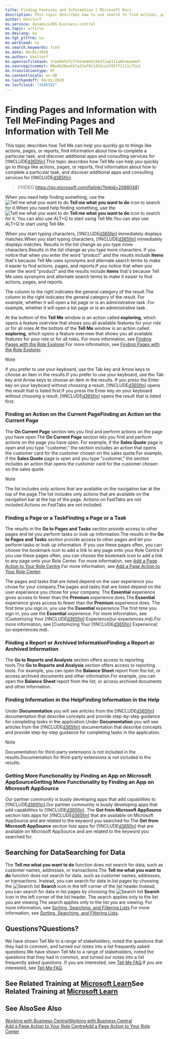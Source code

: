 ```yaml
---
title: Finding Features and Information | Microsoft Docs
description: This topic describes how to use search to find actions, pages, reports, documentation, and data, as well as other apps and consulting services.
author: bholtorf
ms.service: dynamics365-business-central
ms.topic: article
ms.devlang: na
ms.tgt_pltfrm: na
ms.workload: na
ms.search.keywords: find
ms.date: 04/01/2020
ms.author: bholtorf
ms.openlocfilehash: 37ee56fef2f7424e0655303f2a6111a8b3eae94f
ms.sourcegitcommit: 88e4b30eaf6fa32af0c1452ce2f85ff1111c75e2
ms.translationtype: HT
ms.contentlocale: en-GB
ms.lasthandoff: 04/01/2020
ms.locfileid: "3195322"
---
```

# <a name="finding-pages-and-information-with-tell-me"></a><span data-ttu-id="a5255-103">Finding Pages and Information with Tell Me</span><span class="sxs-lookup"><span data-stu-id="a5255-103">Finding Pages and Information with Tell Me</span></span>  
<span data-ttu-id="a5255-104">This topic describes how Tell Me can help you quickly go to things like actions, pages, or reports, find information about how to complete a particular task, and discover additional apps and consulting services for [!INCLUDE[d365fin](includes/d365fin_md.md)].</span><span class="sxs-lookup"><span data-stu-id="a5255-104">This topic describes how Tell Me can help you quickly go to things like actions, pages, or reports, find information about how to complete a particular task, and discover additional apps and consulting services for [!INCLUDE[d365fin](includes/d365fin_md.md)].</span></span>  


> [!VIDEO https://go.microsoft.com/fwlink/?linkid=2086048]

<span data-ttu-id="a5255-105">When you need help finding something, use the ![Tell me what you want to do](media/ui-search/search.png "Search for Page or Report") **Tell me what you want to do** icon to search for it.</span><span class="sxs-lookup"><span data-stu-id="a5255-105">When you need help finding something, use the ![Tell me what you want to do](media/ui-search/search.png "Search for Page or Report") **Tell me what you want to do** icon to search for it.</span></span> <span data-ttu-id="a5255-106">You can also use ALT+Q to start using Tell Me.</span><span class="sxs-lookup"><span data-stu-id="a5255-106">You can also use ALT+Q to start using Tell Me.</span></span>

<span data-ttu-id="a5255-107">When you start typing characters, [!INCLUDE[d365fin](includes/d365fin_md.md)] immediately displays matches.</span><span class="sxs-lookup"><span data-stu-id="a5255-107">When you start typing characters, [!INCLUDE[d365fin](includes/d365fin_md.md)] immediately displays matches.</span></span> <span data-ttu-id="a5255-108">Results in the list change as you type more characters.</span><span class="sxs-lookup"><span data-stu-id="a5255-108">Results in the list change as you type more characters.</span></span> <span data-ttu-id="a5255-109">If you notice that when you enter the word "product" and the results include **Items** that's because Tell Me uses synonyms and alternate search terms to make it easier to find actions, pages, and reports.</span><span class="sxs-lookup"><span data-stu-id="a5255-109">If you notice that when you enter the word "product" and the results include **Items** that's because Tell Me uses synonyms and alternate search terms to make it easier to find actions, pages, and reports.</span></span>

<span data-ttu-id="a5255-110">The column to the right indicates the general category of the result.</span><span class="sxs-lookup"><span data-stu-id="a5255-110">The column to the right indicates the general category of the result.</span></span> <span data-ttu-id="a5255-111">For example, whether it will open a list page or is an administrative task .</span><span class="sxs-lookup"><span data-stu-id="a5255-111">For example, whether it will open a list page or is an administrative task .</span></span>  

<span data-ttu-id="a5255-112">At the bottom of the **Tell Me** window is an action called **exploring**, which opens a feature overview that shows you all available features for your role or for all roles.</span><span class="sxs-lookup"><span data-stu-id="a5255-112">At the bottom of the **Tell Me** window is an action called **exploring**, which opens a feature overview that shows you all available features for your role or for all roles.</span></span> <span data-ttu-id="a5255-113">For more information, see [Finding Pages with the Role Explorer](ui-role-explorer.md).</span><span class="sxs-lookup"><span data-stu-id="a5255-113">For more information, see [Finding Pages with the Role Explorer](ui-role-explorer.md).</span></span>

> [!NOTE]  
>   <span data-ttu-id="a5255-114">If you prefer to use your keyboard, use the Tab key and Arrow keys to choose an item in the results.</span><span class="sxs-lookup"><span data-stu-id="a5255-114">If you prefer to use your keyboard, use the Tab key and Arrow keys to choose an item in the results.</span></span> <span data-ttu-id="a5255-115">If you press the Enter key on your keyboard without choosing a result, [!INCLUDE[d365fin](includes/d365fin_md.md)] opens the result that is listed first.</span><span class="sxs-lookup"><span data-stu-id="a5255-115">If you press the Enter key on your keyboard without choosing a result, [!INCLUDE[d365fin](includes/d365fin_md.md)] opens the result that is listed first.</span></span>

### <a name="finding-an-action-on-the-current-page"></a><span data-ttu-id="a5255-116">Finding an Action on the Current Page</span><span class="sxs-lookup"><span data-stu-id="a5255-116">Finding an Action on the Current Page</span></span>
<span data-ttu-id="a5255-117">The **On Current Page** section lets you find and perform actions on the page you have open.</span><span class="sxs-lookup"><span data-stu-id="a5255-117">The **On Current Page** section lets you find and perform actions on the page you have open.</span></span> <span data-ttu-id="a5255-118">For example, if the **Sales Quote** page is open and you type "customer," the section includes an action that opens the customer card for the customer chosen on the sales quote.</span><span class="sxs-lookup"><span data-stu-id="a5255-118">For example, if the **Sales Quote** page is open and you type "customer," the section includes an action that opens the customer card for the customer chosen on the sales quote.</span></span>

> [!NOTE]  
>   <span data-ttu-id="a5255-119">The list includes only actions that are available on the navigation bar at the top of the page.</span><span class="sxs-lookup"><span data-stu-id="a5255-119">The list includes only actions that are available on the navigation bar at the top of the page.</span></span> <span data-ttu-id="a5255-120">Actions on FastTabs are not included.</span><span class="sxs-lookup"><span data-stu-id="a5255-120">Actions on FastTabs are not included.</span></span>  

### <a name="finding-a-page-or-a-task"></a><span data-ttu-id="a5255-121">Finding a Page or a Task</span><span class="sxs-lookup"><span data-stu-id="a5255-121">Finding a Page or a Task</span></span>
<span data-ttu-id="a5255-122">The results in the **Go to Pages and Tasks** section provide access to other pages and let you perform tasks or look up information.</span><span class="sxs-lookup"><span data-stu-id="a5255-122">The results in the **Go to Pages and Tasks** section provide access to other pages and let you perform tasks or look up information.</span></span> <span data-ttu-id="a5255-123">If you use these pages often, you can choose the bookmark icon to add a link to any page onto your Role Centre.</span><span class="sxs-lookup"><span data-stu-id="a5255-123">If you use these pages often, you can choose the bookmark icon to add a link to any page onto your Role Center.</span></span> <span data-ttu-id="a5255-124">For more information, see [Add a Page Action to Your Role Centre](ui-bookmarks.md).</span><span class="sxs-lookup"><span data-stu-id="a5255-124">For more information, see [Add a Page Action to Your Role Center](ui-bookmarks.md).</span></span>

<span data-ttu-id="a5255-125">The pages and tasks that are listed depend on the user experience you chose for your company.</span><span class="sxs-lookup"><span data-stu-id="a5255-125">The pages and tasks that are listed depend on the user experience you chose for your company.</span></span> <span data-ttu-id="a5255-126">The **Essential** experience gives access to fewer than the **Premium** experience does.</span><span class="sxs-lookup"><span data-stu-id="a5255-126">The **Essential** experience gives access to fewer than the **Premium** experience does.</span></span> <span data-ttu-id="a5255-127">The first time you sign in, you use the **Essential** experience.</span><span class="sxs-lookup"><span data-stu-id="a5255-127">The first time you sign in, you use the **Essential** experience.</span></span> <span data-ttu-id="a5255-128">For more information, see [Customizing Your [!INCLUDE[d365fin](includes/d365fin_md.md)] Experience](ui-experiences.md).</span><span class="sxs-lookup"><span data-stu-id="a5255-128">For more information, see [Customizing Your [!INCLUDE[d365fin](includes/d365fin_md.md)] Experience](ui-experiences.md).</span></span>

### <a name="finding-a-report-or-archived-information"></a><span data-ttu-id="a5255-129">Finding a Report or Archived Information</span><span class="sxs-lookup"><span data-stu-id="a5255-129">Finding a Report or Archived Information</span></span>
<span data-ttu-id="a5255-130">The **Go to Reports and Analysis** section offers access to reporting tools.</span><span class="sxs-lookup"><span data-stu-id="a5255-130">The **Go to Reports and Analysis** section offers access to reporting tools.</span></span> <span data-ttu-id="a5255-131">For example, you can open the **Balance Sheet** report from the list, or access archived documents and other information.</span><span class="sxs-lookup"><span data-stu-id="a5255-131">For example, you can open the **Balance Sheet** report from the list, or access archived documents and other information.</span></span>  

### <a name="finding-information-in-the-help"></a><span data-ttu-id="a5255-132">Finding Information in the Help</span><span class="sxs-lookup"><span data-stu-id="a5255-132">Finding Information in the Help</span></span>
<span data-ttu-id="a5255-133">Under **Documentation** you will see articles from the [!INCLUDE[d365fin](includes/d365fin_md.md)] documentation that describe concepts and provide step-by-step guidance for completing tasks in the application.</span><span class="sxs-lookup"><span data-stu-id="a5255-133">Under **Documentation** you will see articles from the [!INCLUDE[d365fin](includes/d365fin_md.md)] documentation that describe concepts and provide step-by-step guidance for completing tasks in the application.</span></span>    

> [!NOTE]  
> <span data-ttu-id="a5255-134">Documentation for third-party extensions is not included in the results.</span><span class="sxs-lookup"><span data-stu-id="a5255-134">Documentation for third-party extensions is not included in the results.</span></span>

### <a name="getting-more-functionality-by-finding-an-app-on-microsoft-appsource"></a><span data-ttu-id="a5255-135">Getting More Functionality by Finding an App on Microsoft AppSource</span><span class="sxs-lookup"><span data-stu-id="a5255-135">Getting More Functionality by Finding an App on Microsoft AppSource</span></span>
<span data-ttu-id="a5255-136">Our partner community is busily developing apps that add capabilities to [!INCLUDE[d365fin](includes/d365fin_md.md)].</span><span class="sxs-lookup"><span data-stu-id="a5255-136">Our partner community is busily developing apps that add capabilities to [!INCLUDE[d365fin](includes/d365fin_md.md)].</span></span> <span data-ttu-id="a5255-137">The **Get from Microsoft AppSource** section lists apps for [!INCLUDE[d365fin](includes/d365fin_md.md)] that are available on Microsoft AppSource and are related to the keyword you searched for.</span><span class="sxs-lookup"><span data-stu-id="a5255-137">The **Get from Microsoft AppSource** section lists apps for [!INCLUDE[d365fin](includes/d365fin_md.md)] that are available on Microsoft AppSource and are related to the keyword you searched for.</span></span>

## <a name="searching-for-data"></a><span data-ttu-id="a5255-138">Searching for Data</span><span class="sxs-lookup"><span data-stu-id="a5255-138">Searching for Data</span></span>
<span data-ttu-id="a5255-139">The **Tell me what you want to do** function does not search for data, such as customer names, addresses, or transactions.</span><span class="sxs-lookup"><span data-stu-id="a5255-139">The **Tell me what you want to do** function does not search for data, such as customer names, addresses, or transactions.</span></span> <span data-ttu-id="a5255-140">Instead, you can search for data in list pages by choosing the ![Search list](media/ui-search/search-list.png "Search list icon") **Search** icon in the left corner of the list header.</span><span class="sxs-lookup"><span data-stu-id="a5255-140">Instead, you can search for data in list pages by choosing the ![Search list](media/ui-search/search-list.png "Search list icon") **Search** icon in the left corner of the list header.</span></span> <span data-ttu-id="a5255-141">The search applies only to the list you are viewing.</span><span class="sxs-lookup"><span data-stu-id="a5255-141">The search applies only to the list you are viewing.</span></span> <span data-ttu-id="a5255-142">For more information, see [Sorting, Searching, and Filtering Lists](ui-enter-criteria-filters.md).</span><span class="sxs-lookup"><span data-stu-id="a5255-142">For more information, see [Sorting, Searching, and Filtering Lists](ui-enter-criteria-filters.md).</span></span>

## <a name="questions"></a><span data-ttu-id="a5255-143">Questions?</span><span class="sxs-lookup"><span data-stu-id="a5255-143">Questions?</span></span>
<span data-ttu-id="a5255-144">We have shown Tell Me to a range of stakeholders, noted the questions that they had in common, and turned our notes into a list frequently asked questions.</span><span class="sxs-lookup"><span data-stu-id="a5255-144">We have shown Tell Me to a range of stakeholders, noted the questions that they had in common, and turned our notes into a list frequently asked questions.</span></span> <span data-ttu-id="a5255-145">If you are interested, see [Tell Me FAQ](ui-search-faq.md).</span><span class="sxs-lookup"><span data-stu-id="a5255-145">If you are interested, see [Tell Me FAQ](ui-search-faq.md).</span></span>

## <a name="see-related-training-at-microsoft-learn"></a><span data-ttu-id="a5255-146">See Related Training at [Microsoft Learn](/learn/modules/user-interface-dynamics-365-business-central/index)</span><span class="sxs-lookup"><span data-stu-id="a5255-146">See Related Training at [Microsoft Learn](/learn/modules/user-interface-dynamics-365-business-central/index)</span></span>

## <a name="see-also"></a><span data-ttu-id="a5255-147">See Also</span><span class="sxs-lookup"><span data-stu-id="a5255-147">See Also</span></span>
[<span data-ttu-id="a5255-148">Working with Business Central</span><span class="sxs-lookup"><span data-stu-id="a5255-148">Working with Business Central</span></span>](ui-work-product.md)  
[<span data-ttu-id="a5255-149">Add a Page Action to Your Role Centre</span><span class="sxs-lookup"><span data-stu-id="a5255-149">Add a Page Action to Your Role Center</span></span>](ui-bookmarks.md)
